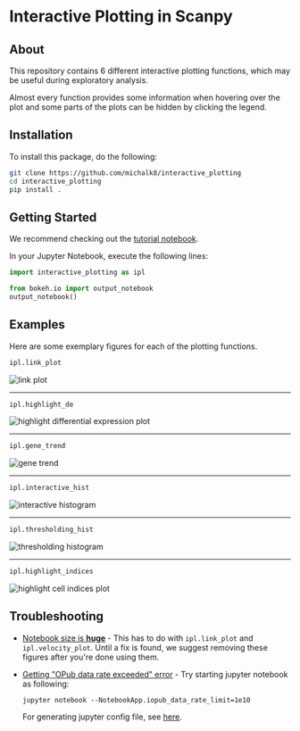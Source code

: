 # Interactive Plotting in Scanpy


## About
This repository contains 6 different interactive plotting functions, which may be useful during exploratory analysis.

Almost every function provides some information when hovering over the plot and some parts of the plots can be hidden by clicking the legend.

## Installation
To install this package, do the following:
```bash
git clone https://github.com/michalk8/interactive_plotting  
cd interactive_plotting  
pip install .
```

## Getting Started
We recommend checking out the [tutorial notebook](./notebooks/interactive_plotting_tutorial.ipynb).

In your Jupyter Notebook, execute the following lines:
```python
import interactive_plotting as ipl  

from bokeh.io import output_notebook
output_notebook()
```

## Examples
Here are some exemplary figures for each of the plotting functions.
```python
ipl.link_plot
   ``` 
![link plot](resources/images/link_plot.png?raw=true "Link plot")

---

```python
ipl.highlight_de
```
![highlight differential expression plot](resources/images/highlight_de.png?raw=true "Highlight differential expression")

---

```python
ipl.gene_trend
```
![gene trend](resources/images/gene_trend.png?raw=true "Gene trend")

---

```python
ipl.interactive_hist
```
![interactive histogram](resources/images/inter_hist.png?raw=true "Interactive histogram")

---

```python
ipl.thresholding_hist
```
![thresholding histogram](resources/images/thresh_hist.png?raw=true "Thresholding histogram")

---

```python
ipl.highlight_indices
```
![highlight cell indices plot](resources/images/highlight_indices.png?raw=true "Highlight cell indices")

## Troubleshooting
* [Notebook size is **huge**](https://github.com/theislab/interactive_plotting/issues/2) - This has to do with ```ipl.link_plot``` and ```ipl.velocity_plot```. Until a fix is found, we suggest removing these figures after you're done using them.
* [Getting "OPub data rate exceeded" error](https://github.com/theislab/interactive_plotting/issues/7) - Try starting jupyter notebook as following:

    ```jupyter notebook --NotebookApp.iopub_data_rate_limit=1e10```

  For generating jupyter config file, see [here](https://stackoverflow.com/questions/43288550/iopub-data-rate-exceeded-in-jupyter-notebook-when-viewing-image).
